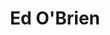 ---
title: "Ed O'Brien"
summary: "English musician, songwriter and guitarist, born 15 April 1968 in Oxford, UK."
image: "ed-o-brien.jpg"
apple_music_artist_url: "None"
---